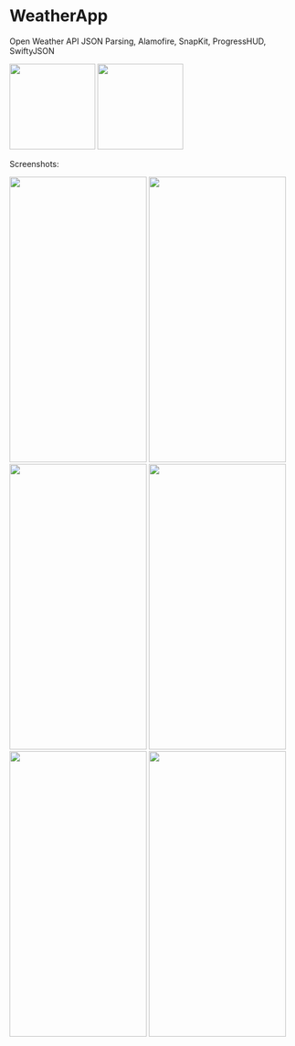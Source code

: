 # WeatherApp
Open Weather API
JSON Parsing, Alamofire, SnapKit, ProgressHUD, SwiftyJSON


<p>
<img src="https://user-images.githubusercontent.com/84919477/165491504-6280d96d-6295-4492-b5c0-51e89872ae57.png" height="150" />
<img src="https://user-images.githubusercontent.com/84919477/165491524-4ac140e3-b6fc-4dfa-95ad-2d3d44741d3e.png" width="150" height="150" />
</p>
Screenshots:
<p>
<img src="https://user-images.githubusercontent.com/84919477/165491517-477b6e12-5e41-45d7-8e91-93913eceb896.png" width="240" height="500" />
 <img src="https://user-images.githubusercontent.com/84919477/165491534-2f2f4584-e511-48b6-8745-ad8fdfee2749.png" width="240" height="500" />
<img src="https://user-images.githubusercontent.com/84919477/165491512-615f34f4-68ba-4576-a1bc-344ecacd6fbb.png" width="240" height="500" />
<img src="https://user-images.githubusercontent.com/84919477/165491531-851d7809-ff07-4185-aa2f-ad2142ff8c76.png" width="240" height="500" />
<img src="https://user-images.githubusercontent.com/84919477/165491541-0ab6ea2f-fc22-44aa-aeaf-d6f4ed8ad897.png" width="240" height="500" />
<img src="https://user-images.githubusercontent.com/84919477/165491537-91bb7874-b7d4-4c8e-a79f-dd3668b9a631.png" width="240" height="500" />
</p>
